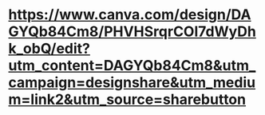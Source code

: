 

# https://www.canva.com/design/DAGYQb84Cm8/PHVHSrqrCOl7dWyDhk_obQ/edit?utm_content=DAGYQb84Cm8&utm_campaign=designshare&utm_medium=link2&utm_source=sharebutton

